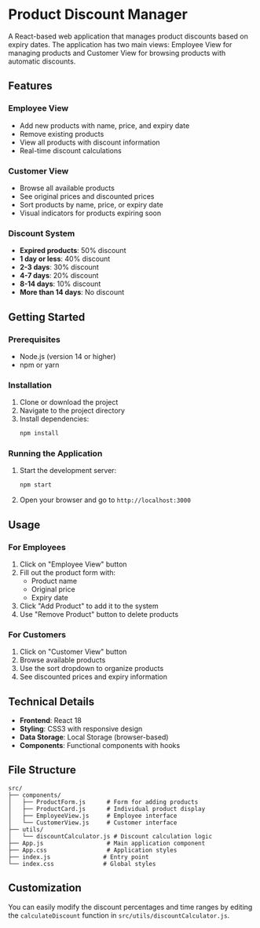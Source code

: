 # Product Discount Manager

A React-based web application that manages product discounts based on expiry dates. The application has two main views: Employee View for managing products and Customer View for browsing products with automatic discounts.

## Features

### Employee View
- Add new products with name, price, and expiry date
- Remove existing products
- View all products with discount information
- Real-time discount calculations

### Customer View
- Browse all available products
- See original prices and discounted prices
- Sort products by name, price, or expiry date
- Visual indicators for products expiring soon

### Discount System
- **Expired products**: 50% discount
- **1 day or less**: 40% discount
- **2-3 days**: 30% discount
- **4-7 days**: 20% discount
- **8-14 days**: 10% discount
- **More than 14 days**: No discount

## Getting Started

### Prerequisites
- Node.js (version 14 or higher)
- npm or yarn

### Installation

1. Clone or download the project
2. Navigate to the project directory
3. Install dependencies:
   ```bash
   npm install
   ```

### Running the Application

1. Start the development server:
   ```bash
   npm start
   ```

2. Open your browser and go to `http://localhost:3000`

## Usage

### For Employees
1. Click on "Employee View" button
2. Fill out the product form with:
   - Product name
   - Original price
   - Expiry date
3. Click "Add Product" to add it to the system
4. Use "Remove Product" button to delete products

### For Customers
1. Click on "Customer View" button
2. Browse available products
3. Use the sort dropdown to organize products
4. See discounted prices and expiry information

## Technical Details

- **Frontend**: React 18
- **Styling**: CSS3 with responsive design
- **Data Storage**: Local Storage (browser-based)
- **Components**: Functional components with hooks

## File Structure

```
src/
├── components/
│   ├── ProductForm.js      # Form for adding products
│   ├── ProductCard.js      # Individual product display
│   ├── EmployeeView.js     # Employee interface
│   └── CustomerView.js     # Customer interface
├── utils/
│   └── discountCalculator.js # Discount calculation logic
├── App.js                  # Main application component
├── App.css                 # Application styles
├── index.js               # Entry point
└── index.css              # Global styles
```

## Customization

You can easily modify the discount percentages and time ranges by editing the `calculateDiscount` function in `src/utils/discountCalculator.js`.

